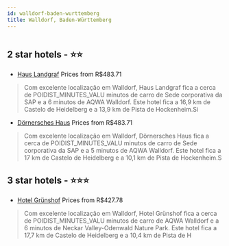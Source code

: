 ```yaml
---
id: walldorf-baden-wurttemberg
title: Walldorf, Baden-Württemberg
---
```


<center><img src="https://i.travelapi.com/hotels/6000000/5940000/5932300/5932231/4ef57cdb_z.jpg" alt="" /></center>


##  2 star hotels - ⭐️⭐️

-    [Haus Landgraf](https://www.hurb.com/br/aud/https://www.hurb.com/br/hotels/walldorf/haus-landgraf-HT-UHBY?cmp=18055) Prices from R$483.71
   > Com excelente localização em Walldorf, Haus Landgraf fica a cerca de POIDIST_MINUTES_VALU minutos de carro de Sede corporativa da SAP e a 6 minutos de AQWA Walldorf.  Este hotel fica a 16,9 km de Castelo de Heidelberg e a 13,9 km de Pista de Hockenheim.Si
-    [Dörnersches Haus](https://www.hurb.com/br/aud/https://www.hurb.com/br/hotels/walldorf/dornersches-haus-HT-8JDK?cmp=18055) Prices from R$483.71
   > Com excelente localização em Walldorf, Dörnersches Haus fica a cerca de POIDIST_MINUTES_VALU minutos de carro de Sede corporativa da SAP e a 5 minutos de AQWA Walldorf.  Este hotel fica a 17 km de Castelo de Heidelberg e a 10,1 km de Pista de Hockenheim.S

##  3 star hotels - ⭐️⭐️⭐️

-    [Hotel Grünshof](https://www.hurb.com/br/aud/https://www.hurb.com/br/hotels/walldorf/hotel-grunshof-HT-7A1K?cmp=18055) Prices from R$427.78
   > Com excelente localização em Walldorf, Hotel Grünshof fica a cerca de POIDIST_MINUTES_VALU minutos de carro de AQWA Walldorf e a 6 minutos de Neckar Valley-Odenwald Nature Park.  Este hotel fica a 17,7 km de Castelo de Heidelberg e a 10,4 km de Pista de H
